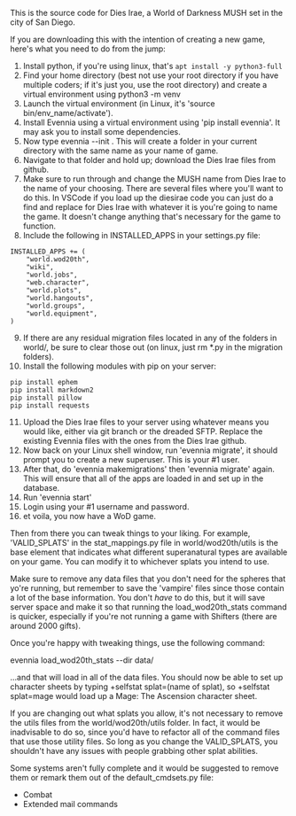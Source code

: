 This is the source code for Dies Irae, a World of Darkness MUSH set in the city of San Diego.

If you are downloading this with the intention of creating a new game, here's what you need to do from the jump:

1. Install python, if you're using linux, that's ```apt install -y python3-full```
2. Find your home directory (best not use your root directory if you have multiple coders; if it's just you, use the root directory) and create a virtual environment using python3 -m venv <name of your environment>
3. Launch the virtual environment (in Linux, it's 'source bin/env_name/activate').
4. Install Evennia using a virtual environment using 'pip install evennia'. It may ask you to install some dependencies.
5. Now type evennia --init <name of game>. This will create a folder in your current directory with the same name as your name of game.
6. Navigate to that folder and hold up; download the Dies Irae files from github.
7.  Make sure to run through and change the MUSH name from Dies Irae to the name of your choosing. There are several files where you'll want to do this. In VSCode if you load up the diesirae code you can just do a find and replace for Dies Irae with whatever it is you're going to name the game. It doesn't change anything that's necessary for the game to function.
8. Include the following in INSTALLED_APPS in your settings.py file:
```
INSTALLED_APPS += (
    "world.wod20th",
    "wiki",
    "world.jobs",
    "web.character",
    "world.plots",
    "world.hangouts",
    "world.groups",
    "world.equipment",
)
```
9. If there are any residual migration files located in any of the folders in world/, be sure to clear those out (on linux, just rm *.py in the migration folders). 
10. Install the following modules with pip on your server:
```
pip install ephem
pip install markdown2
pip install pillow
pip install requests
```
11. Upload the Dies Irae files to your server using whatever means you would like, either via git branch or the dreaded SFTP. Replace the existing Evennia files with the ones from the Dies Irae github.
12. Now back on your Linux shell window, run 'evennia migrate', it should prompt you to create a new superuser. This is your #1 user.
13. After that, do 'evennia makemigrations' then 'evennia migrate' again. This will ensure that all of the apps are loaded in and set up in the database.
14. Run 'evennia start'
15. Login using your #1 username and password.
16. et voila, you now have a WoD game.

Then from there you can tweak things to your liking. For example, 'VALID_SPLATS' in the stat_mappings.py file in world/wod20th/utils is the base element that indicates what different superanatural types are available on your game. You can modify it to whichever splats you intend to use. 

Make sure to remove any data files that you don't need for the spheres that yo're running, but remember to save the 'vampire' files since those contain a lot of the base information. You don't *have* to do this, but it will save server space and make it so that running the load_wod20th_stats command is quicker, especially if you're not running a game with Shifters (there are around 2000 gifts).

Once you're happy with tweaking things, use the following command:

evennia load_wod20th_stats --dir data/

...and that will load in all of the data files. You should now be able to set up character sheets by typing +selfstat splat=(name of splat), so +selfstat splat=mage would load up a Mage: The Ascension character sheet.

If you are changing out what splats you allow, it's not necessary to remove the utils files from the world/wod20th/utils folder. In fact, it would be inadvisable to do so, since you'd have to refactor all of the command files that use those utility files. So long as you change the VALID_SPLATS, you shouldn't have any issues with people grabbing other splat abilities.

Some systems aren't fully complete and it would be suggested to remove them or remark them out of the default_cmdsets.py file:
- Combat
- Extended mail commands